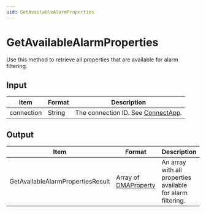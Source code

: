 ```yaml
---
uid: GetAvailableAlarmProperties
---
```


# GetAvailableAlarmProperties

Use this method to retrieve all properties that are available for alarm filtering.

<!-- Available from DataMiner 9.5.6 onwards. -->

## Input

| Item       | Format | Description                                          |
|------------|--------|------------------------------------------------------|
| connection | String | The connection ID. See [ConnectApp](xref:ConnectApp). |

## Output

| Item | Format | Description |
|--|--|--|
| GetAvailableAlarmPropertiesResult | Array of [DMAProperty](xref:DMAProperty) | An array with all properties available for alarm filtering. |
